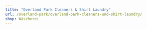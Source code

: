```yaml
---
title: "Overland Park Cleaners & Shirt Laundry"
url: /overland-park/overland-park-cleaners-und-shirt-laundry/
shop: Wäscherei
---
```

